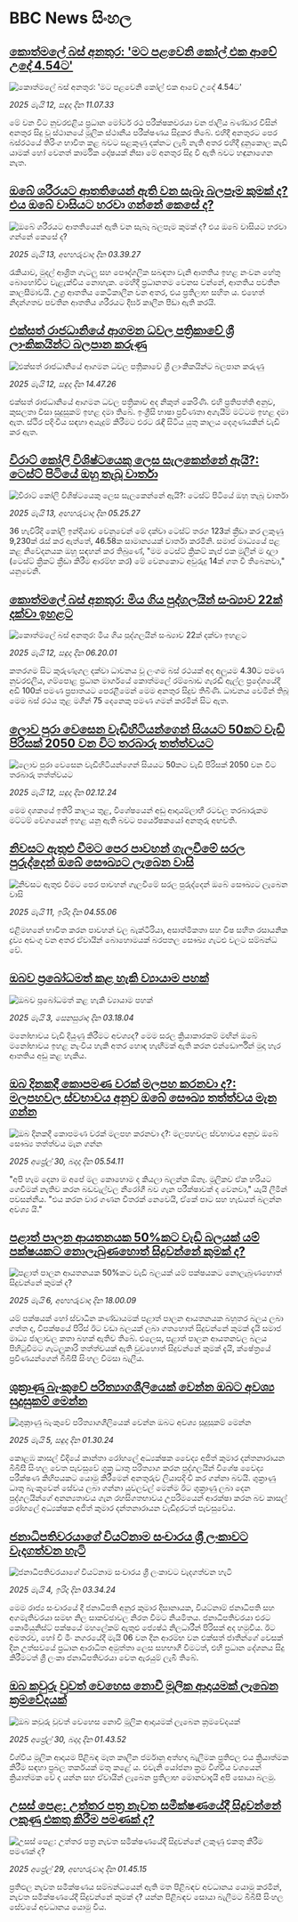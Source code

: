 # BBC News සිංහල## [කොත්මලේ බස් අනතුර: 'මට පළවෙනි කෝල් එක ආවේ උදේ 4.54ට'](https://www.bbc.com/sinhala/articles/cjrn45vzxn9o?at_campaign=githubrss)![කොත්මලේ බස් අනතුර: 'මට පළවෙනි කෝල් එක ආවේ උදේ 4.54ට'](https://ichef.bbci.co.uk/ace/standard/240/cpsprodpb/01b4/live/e777fa20-2f0f-11f0-90bf-8d5b436191fe.jpg)_2025 මැයි 12, සඳුදා දින 11.07.33_මේ වන විට නුවරඑළිය ප්‍රධාන මෝටර් රථ පරීක්ෂකවරයා වන  ජාලිය බණ්ඩාර විසින් අනතුර සිදු වූ ස්ථානයේ මූලික ස්ථානීය පරීක්ෂණය සිදුකර තිබේ. එහිදී අනතුරට පෙර බස්රථයේ තිරිංග භාවිත කළ බවට සළකුණු දක්නට ලැබී නැති අතර එහිදී දුනුකොල කැඩී යාමක් හෝ වෙනත් කාර්මික දෝෂයක් නිසා මේ අනතුර සිදු වී ඇති බවට හඳුනාගෙන නැත.## [ඔබේ ශරීරයට ආතතියෙන් ඇති වන සැබෑ බලපෑම කුමක් ද? එය ඔබේ වාසියට හරවා ගන්නේ කෙසේ ද?](https://www.bbc.com/sinhala/articles/c0r5ydvy548o?at_campaign=githubrss)![ඔබේ ශරීරයට ආතතියෙන් ඇති වන සැබෑ බලපෑම කුමක් ද? එය ඔබේ වාසියට හරවා ගන්නේ කෙසේ ද?](https://ichef.bbci.co.uk/ace/standard/240/cpsprodpb/cf90/live/1ac001c0-0afd-11f0-94d4-6f954f5dcfa3.jpg)_2025 මැයි 13, අඟහරුවාදා දින 03.39.27_රැකියාව, මුදල් ආශ්‍රිත ගැටලු සහ පෞද්ගලික සබඳතා වැනි ආතතිය ඉහළ නංවන හේතු බොහෝවිට වැළැක්විය නොහැක. මෙහිදී ප්‍රධානතම වෙනස වන්නේ, ආතතිය පවතින කාලසීමාවයි. උග්‍ර ආතතිය කෙටිකාලීන වන අතර, එය ප්‍රතිලාභ සහිත ය. එහෙත් නිදන්ගතව පවතින ආතතිය ශරීරයට දීර්ඝ කාලීන පීඩා ඇති කරයි.## [එක්සත් රාජධානියේ ආගමන ධවල පත්‍රිකාවේ ශ්‍රී ලාංකිකයින්ට බලපාන කරුණු](https://www.bbc.com/sinhala/articles/c991rk11kglo?at_campaign=githubrss)![එක්සත් රාජධානියේ ආගමන ධවල පත්‍රිකාවේ ශ්‍රී ලාංකිකයින්ට බලපාන කරුණු](https://ichef.bbci.co.uk/ace/standard/240/cpsprodpb/82c8/live/5169e800-2f36-11f0-b26b-ab62c890638b.jpg)_2025 මැයි 12, සඳුදා දින 14.47.26_එක්සත් රාජධානියේ ආගමන ධවල පත්‍රිකාව අද නිකුත් කෙරිණි. එහි ප්‍රතිපත්ති අනුව, කුසලතා වීසා සුදුසුකම් ඉහළ දමා තිබේ. ඉංග්‍රීසි භාෂා ප්‍රවීණතා අගැයීම් මට්ටම ඉහළ දමා ඇත. ස්ථිර පදිංචිය සඳහා අයැදුම් කිරීමට එරට රැඳී සිටිය යුතු කාලය දෙගුණයකින් වැඩි කර ඇත.## [විරාට් කෝලි විශිෂ්ටයෙකු ලෙස සැලකෙන්නේ ඇයි?: ටෙස්ට් පිටියේ ඔහු තැබූ වාර්තා](https://www.bbc.com/sinhala/articles/c3d4en2v5m0o?at_campaign=githubrss)![විරාට් කෝලි විශිෂ්ටයෙකු ලෙස සැලකෙන්නේ ඇයි?: ටෙස්ට් පිටියේ ඔහු තැබූ වාර්තා](https://ichef.bbci.co.uk/ace/standard/240/cpsprodpb/944c/live/07a9ede0-2fd2-11f0-8ff1-59f5dcf8e9f5.jpg)_2025 මැයි 13, අඟහරුවාදා දින 05.25.27_36 හැවිරිදි කෝලි ඉන්දියාව වෙනුවෙන් මේ දක්වා ටෙස්ට් තරග 123ක් ක්‍රීඩා කර ලකුණු 9,230ක් රැස් කර ඇත්තේ, 46.58ක සාමාන්‍යයක් වාර්තා කරමිනි.
සමාජ මාධ්‍යයේ පළ කළ නිවේදනයක ඔහු සඳහන් කර තිබුණේ, "මම ටෙස්ට් ක්‍රිකට් කැප් එක මුලින් ම දාලා (ටෙස්ට් ක්‍රිකට් ක්‍රීඩා කිරීම ආරම්භ කර) මේ වෙනකොට අවුරුදු 14ක් ගත වී තිබෙනවා," යනුවෙනි.## [කොත්මලේ බස් අනතුර: මිය ගිය පුද්ගලයින් සංඛ්‍යාව 22ක් දක්වා ඉහළට](https://www.bbc.com/sinhala/articles/cj09431g5m4o?at_campaign=githubrss)![කොත්මලේ බස් අනතුර: මිය ගිය පුද්ගලයින් සංඛ්‍යාව 22ක් දක්වා ඉහළට](https://ichef.bbci.co.uk/ace/standard/240/cpsprodpb/3c5e/live/29652aa0-2e2c-11f0-b26b-ab62c890638b.jpg)_2025 මැයි 12, සඳුදා දින 06.20.01_කතරගම සිට කුරුණෑගල දක්වා ධාවනය වූ ලංගම බස් රථයක් අද අලුයම 4.30ට පමණ නුවරඑලිය, ගම්පොළ ප්‍රධාන මාර්ගයේ කොත්මලේ රම්බොඩ ගැරඬි ඇල්ල ප්‍රදේශයේදී අඩි 100ක් පමණ ප්‍රපාතයට පෙරළීමෙන් මෙම අනතුර සිදුව තිබිණි. ධාවනය වෙමින් තිබූ මෙම බස් රථය තුළ මගීන් 75 දෙනෙකු පමණ ගමන් කරමින් සිට ඇත.## [ලොව පුරා වෙසෙන වැඩිහිටියන්ගෙන් සියයට 50කට වැඩි පිරිසක් 2050 වන විට තරබාරු තත්ත්වයට](https://www.bbc.com/sinhala/articles/c5yg3yne833o?at_campaign=githubrss)![ලොව පුරා වෙසෙන වැඩිහිටියන්ගෙන් සියයට 50කට වැඩි පිරිසක් 2050 වන විට තරබාරු තත්ත්වයට](https://ichef.bbci.co.uk/ace/standard/240/cpsprodpb/5481/live/5c3da8f0-2ef7-11f0-b26b-ab62c890638b.jpg)_2025 මැයි 12, සඳුදා දින 02.12.24_මෙම දශකයේ ඉතිරි කාලය තුළ, විශේෂයෙන් අඩු ආදායම්ලාභී රටවල තරබාරුකම මට්ටම් වේගයෙන් ඉහළ යනු ඇති බවට පර්යේෂකයෝ අනතුරු අඟවති.## [නිවසට ඇතුළු වීමට පෙර පාවහන් ගැලවීමේ සරල පුරුද්දෙන් ඔබේ සෞඛ්‍යට ලැබෙන වාසි](https://www.bbc.com/sinhala/articles/cx2wz7lr14qo?at_campaign=githubrss)![නිවසට ඇතුළු වීමට පෙර පාවහන් ගැලවීමේ සරල පුරුද්දෙන් ඔබේ සෞඛ්‍යට ලැබෙන වාසි](https://ichef.bbci.co.uk/ace/standard/240/cpsprodpb/8ee6/live/1f26f560-2688-11f0-8c66-ebf25fc2cfef.jpg)_2025 මැයි 11, ඉරිදා දින 04.55.06_එළිමහනේ භාවිත කරන පාවහන් වල බැක්ටීරියා, අසාත්මිකතා සහ විෂ සහිත රසායනික ද්‍රව්‍ය අඩංගු වන අතර ඒවායින් බොහොමයක් බරපතල සෞඛ්‍ය ගැටළු වලට සම්බන්ධ වේ.## [ඔබව ප්‍රබෝධමත් කළ හැකි ව්‍යායාම පහක්](https://www.bbc.com/sinhala/articles/cvgnyxeq29vo?at_campaign=githubrss)![ඔබව ප්‍රබෝධමත් කළ හැකි ව්‍යායාම පහක්](https://ichef.bbci.co.uk/ace/standard/240/cpsprodpb/c2df/live/6ee92ee0-f881-11ef-8c03-7dfdbeeb2526.jpg)_2025 මැයි 3, සෙනසුරාදා දින 03.18.04_මනෝභාවය වැඩි දියුණු කිරීමට අවශ්‍යද? මෙම සරල ක්‍රියාකාරකම් මඟින් ඔබේ මනෝභාවය ඉහළ නැංවිය හැකි අතර හොඳ හැඟීමක් ඇති කරන එන්ඩොර්ෆින් මුදා හැර ආතතිය අඩු කළ හැකිය.## [ඔබ දිනකදී කොපමණ වරක් මලපහ කරනවා ද?: මලපහවල ස්වභාවය අනුව ඔබේ සෞඛ්‍ය තත්ත්වය මැන ගන්න](https://www.bbc.com/sinhala/articles/c7vngr9vzjyo?at_campaign=githubrss)![ඔබ දිනකදී කොපමණ වරක් මලපහ කරනවා ද?: මලපහවල ස්වභාවය අනුව ඔබේ සෞඛ්‍ය තත්ත්වය මැන ගන්න](https://ichef.bbci.co.uk/ace/standard/240/cpsprodpb/132b/live/d83f4020-2584-11f0-8f57-b7237f6a66e6.jpg)_2025 අප්‍රේල් 30, බදාදා දින 05.54.11_"අපි හැම දෙනා ම අපේ මල කොහොම ද කියලා බලන්න ඕනෑ. මූලිකව ඒක හරියට ගෙවීමක් නැතිව කරන බඩවැල්වල නීරෝගී බව ගැන පරීක්ෂාවක් ද වෙනවා," යැයි ලීමින් පවසන්නීය. "එය කරන වාර ගණන විතරක් නෙවෙයි, ඒකේ පාට සහ හැඩයත් බලන්න අවශ්‍ය යි."## [පළාත් පාලන ආයතනයක 50%කට වැඩි බලයක් යම් පක්ෂයකට නොලැබුණහොත් සිදුවන්නේ කුමක් ද?](https://www.bbc.com/sinhala/articles/cy8e8yd2vpyo?at_campaign=githubrss)![පළාත් පාලන ආයතනයක 50%කට වැඩි බලයක් යම් පක්ෂයකට නොලැබුණහොත් සිදුවන්නේ කුමක් ද?](https://ichef.bbci.co.uk/ace/standard/240/cpsprodpb/ca47/live/2bd95fa0-2aa2-11f0-8f57-b7237f6a66e6.jpg)_2025 මැයි 6, අඟහරුවාදා දින 18.00.09_යම් පක්ෂයක් හෝ ස්වාධීන කණ්ඩායමක් පළාත් පාලන ආයතනයක බහුතර බලය ලබා ගත්ත ද, විපක්ෂයේ පිරිස් ඊට වඩා බලයක් ලබා ගතහොත් සිදුවන්නේ කුමක් දැයි සමාජ මාධ්‍ය ජාලාවල කතා බහක් ඇතිව තිබේ.
එලෙස, පළාත් පාලන ආයතනවල බලය පිහිටුවීමට ගැටලුකාරි තත්ත්වයක් ඇති වුවහොත් සිදුවන්නේ කුමක් දැයි, ක්ෂේත්‍රයේ ප්‍රවීණයන්ගෙන් බීබීසී සිංහල විමසා බැලීය.## [ශුක්‍රාණු බැංකුවේ පරිත්‍යාගශීලියෙක් වෙන්න ඔබට අවශ්‍ය සුදුසුකම් මෙන්න](https://www.bbc.com/sinhala/articles/cze1zxr1erdo?at_campaign=githubrss)![ශුක්‍රාණු බැංකුවේ පරිත්‍යාගශීලියෙක් වෙන්න ඔබට අවශ්‍ය සුදුසුකම් මෙන්න](https://ichef.bbci.co.uk/ace/standard/240/cpsprodpb/5f9b/live/bc92d880-2978-11f0-8c66-ebf25fc2cfef.jpg)_2025 මැයි 5, සඳුදා දින 01.30.24_කොළඹ කාසල් වීදියේ කාන්තා රෝහලේ අධ්‍යක්ෂක වෛද්‍ය අජිත් කුමාර දන්තනාරායන බීබීසී සිංහල වෙත පැවසුවේ ශුක්‍ර ධාතු පරිත්‍යාග කරන පුද්ගලයින් විශේෂ වෛද්‍ය පරීක්ෂණ කිහිපයකට යොමු කිරීමෙන් අනතුරුව ලියාපදිංචි කර ගන්නා බවයි.
ශුක්‍රාණු ධාතු බැංකුවෙන් සේවය ලබා ගන්නා යුවලවල් මෙන්ම ඊට ශුක්‍රාණු ලබා දෙන පුද්ගලයින්ගේ අනන්‍යතාවය ගැන රහසිගතභාවය උපරිමයෙන් ආරක්ෂා කරන බව කාසල් රෝහලේ අධ්‍යක්ෂක අජිත් කුමාර දන්තනාරායන වැඩිදුරටත් පැවසුවේය.## [ජනාධිපතිවරයාගේ වියට්නාම සංචාරය ශ්‍රී ලංකාවට වැදගත්වන හැටි](https://www.bbc.com/sinhala/articles/cn80mpygz2eo?at_campaign=githubrss)![ජනාධිපතිවරයාගේ වියට්නාම සංචාරය ශ්‍රී ලංකාවට වැදගත්වන හැටි](https://ichef.bbci.co.uk/ace/standard/240/cpsprodpb/672a/live/f08882c0-28e7-11f0-8f57-b7237f6a66e6.jpg)_2025 මැයි 4, ඉරිදා දින 03.34.24_මෙම රාජ්‍ය සංචාරයේ දී ජනාධිපති අනුර කුමාර දිසානායක, වියට්නාම් ජනාධිපති සහ අගමැතිවරයා සමඟ නිල සාකච්ඡාවල නිරත වීමට නියමිතය. ජනාධිපතිවරයා එරට කොමියුනිස්ට් පක්ෂයේ මහලේකම් ඇතුළු ජ්‍යෙෂ්ඨ නිලධාරීන් පිරිසක් අද හමුවිය.
ඊට අමතරව, හෝ චි මිං නගරයේදී මැයි 06 වන දින ආරම්භ වන එක්සත් ජාතීන්ගේ වෙසක් දින උත්සවයේ ප්‍රධාන ආරාධිත අමුත්තා ලෙස සහභාගී වීමටත්, එහි ප්‍රධාන දේශනය සිදු කිරීමටත් ශ්‍රී ලංකා ජනාධිපතිවරයා වෙත ඇරයුම් ලැබී තිබේ.## [ඔබ කවුරු වුවත් වෙහෙස නොවී මූලික ආදායමක් ලැබෙන ක්‍රමවේදයක්](https://www.bbc.com/sinhala/articles/cp34xpp5evyo?at_campaign=githubrss)![ඔබ කවුරු වුවත් වෙහෙස නොවී මූලික ආදායමක් ලැබෙන ක්‍රමවේදයක්](https://ichef.bbci.co.uk/ace/standard/240/cpsprodpb/300c/live/f1056b00-2662-11f0-8c66-ebf25fc2cfef.jpg)_2025 අප්‍රේල් 30, බදාදා දින 01.43.52_විශ්වීය මූලික ආදායම පිළිබඳ මෑත කාලීන ජර්මානු අත්හදා බැලීමක ප්‍රතිඵල එය ක්‍රියාත්මක කිරීම සඳහා ප්‍රබල තර්කයක් මතු කළේ ය. එවැනි යෝජනා ක්‍රම විශ්වීය වශයෙන් ක්‍රියාත්මක වේ ද යන්න සහ ඒවායින් ලැබෙන ප්‍රතිලාභ මොනවාදැයි අපි සොයා බලමු.## [උසස් පෙළ: උත්තර පත්‍ර නැවත සමීක්ෂණයේදී සිදුවන්නේ ලකුණු එකතු කිරීම පමණක් ද?](https://www.bbc.com/sinhala/articles/c75dyr4l3w1o?at_campaign=githubrss)![උසස් පෙළ: උත්තර පත්‍ර නැවත සමීක්ෂණයේදී සිදුවන්නේ ලකුණු එකතු කිරීම පමණක් ද?](https://ichef.bbci.co.uk/ace/standard/240/cpsprodpb/21fb/live/9c7f8420-2433-11f0-8c2e-77498b1ce297.jpg)_2025 අප්‍රේල් 29, අඟහරුවාදා දින 01.45.15_ප්‍රතිඵල නැවත සමීක්ෂණය සම්බන්ධයෙන් ඇති මත පිළිබඳව අවධානය යොමු කරමින්, නැවත සමීක්ෂණයේදී සිදුවන්නේ කුමක් ද? යන්න පිළිබඳව සොයා බැලීමට බීබීසී සිංහල සේවයේ අවධානය යොමු විය.